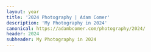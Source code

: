 ```yaml
---
layout: year
title: '2024 Photography | Adam Comer'
description: 'My Photography in 2024'
canonical: https://adambcomer.com/photography/2024/
header: 2024
subheader: My Photography in 2024
---
```

